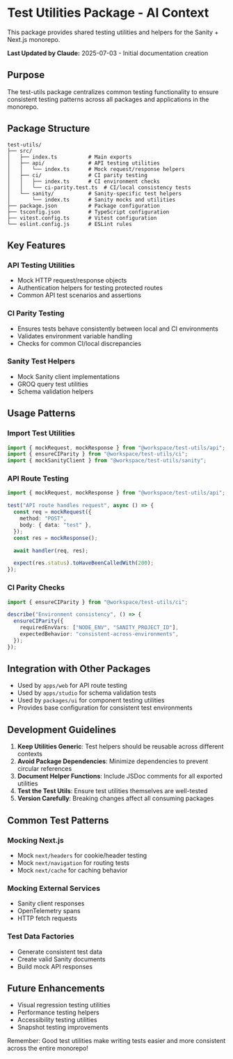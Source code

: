 # Test Utilities Package - AI Context

This package provides shared testing utilities and helpers for the Sanity + Next.js monorepo.

**Last Updated by Claude:** 2025-07-03 - Initial documentation creation

## Purpose

The test-utils package centralizes common testing functionality to ensure consistent testing patterns across all packages and applications in the monorepo.

## Package Structure

```
test-utils/
├── src/
│   ├── index.ts          # Main exports
│   ├── api/              # API testing utilities
│   │   └── index.ts      # Mock request/response helpers
│   ├── ci/               # CI parity testing
│   │   ├── index.ts      # CI environment checks
│   │   └── ci-parity.test.ts  # CI/local consistency tests
│   └── sanity/           # Sanity-specific test helpers
│       └── index.ts      # Sanity mocks and utilities
├── package.json          # Package configuration
├── tsconfig.json         # TypeScript configuration
├── vitest.config.ts      # Vitest configuration
└── eslint.config.js      # ESLint rules
```

## Key Features

### API Testing Utilities

- Mock HTTP request/response objects
- Authentication helpers for testing protected routes
- Common API test scenarios and assertions

### CI Parity Testing

- Ensures tests behave consistently between local and CI environments
- Validates environment variable handling
- Checks for common CI/local discrepancies

### Sanity Test Helpers

- Mock Sanity client implementations
- GROQ query test utilities
- Schema validation helpers

## Usage Patterns

### Import Test Utilities

```typescript
import { mockRequest, mockResponse } from "@workspace/test-utils/api";
import { ensureCIParity } from "@workspace/test-utils/ci";
import { mockSanityClient } from "@workspace/test-utils/sanity";
```

### API Route Testing

```typescript
import { mockRequest, mockResponse } from "@workspace/test-utils/api";

test("API route handles request", async () => {
  const req = mockRequest({
    method: "POST",
    body: { data: "test" },
  });
  const res = mockResponse();

  await handler(req, res);

  expect(res.status).toHaveBeenCalledWith(200);
});
```

### CI Parity Checks

```typescript
import { ensureCIParity } from "@workspace/test-utils/ci";

describe("Environment consistency", () => {
  ensureCIParity({
    requiredEnvVars: ["NODE_ENV", "SANITY_PROJECT_ID"],
    expectedBehavior: "consistent-across-environments",
  });
});
```

## Integration with Other Packages

- Used by `apps/web` for API route testing
- Used by `apps/studio` for schema validation tests
- Used by `packages/ui` for component testing utilities
- Provides base configuration for consistent test environments

## Development Guidelines

1. **Keep Utilities Generic**: Test helpers should be reusable across different contexts
2. **Avoid Package Dependencies**: Minimize dependencies to prevent circular references
3. **Document Helper Functions**: Include JSDoc comments for all exported utilities
4. **Test the Test Utils**: Ensure test utilities themselves are well-tested
5. **Version Carefully**: Breaking changes affect all consuming packages

## Common Test Patterns

### Mocking Next.js

- Mock `next/headers` for cookie/header testing
- Mock `next/navigation` for routing tests
- Mock `next/cache` for caching behavior

### Mocking External Services

- Sanity client responses
- OpenTelemetry spans
- HTTP fetch requests

### Test Data Factories

- Generate consistent test data
- Create valid Sanity documents
- Build mock API responses

## Future Enhancements

- Visual regression testing utilities
- Performance testing helpers
- Accessibility testing utilities
- Snapshot testing improvements

Remember: Good test utilities make writing tests easier and more consistent across the entire monorepo!
